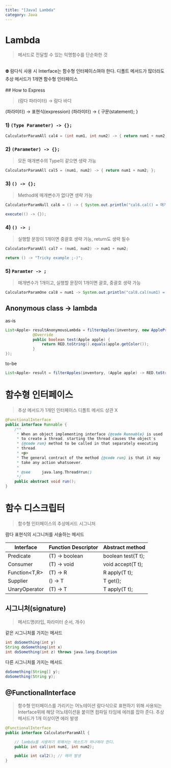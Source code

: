 ```yaml
---
title: "[Java] Lambda"
category: Java
---
```


# Lambda

> 메서드로 전달할 수 있는 익명함수를 단순화한 것

<br>

<aside>
⛔ 람다식 사용 시 Interface는 함수형 인터페이스여야 한다.
디폴트 메서드가 많더라도 추상 메서드가 1개면 함수형 인터페이스
</aside>

<br>
## How to Express

> (람다 파라미터) → 람다 바디

(파라미터) → 표현식(expression)
(파라미터) → { 구문(statement); }
> 

### 1) `(Type Parameter) -> {};`

```java
CalculatorParamAll cal4 = (int num1, int num2) -> { return num1 + num2; };
```

### 2) `(Parameter) -> {};`

> 모든 매개변수의 Type이 같으면
생략 가능
> 

```java
CalculatorParamAll cal5 = (num1, num2) -> { return num1 + num2; };
```

### 3) `() -> {};`

> Method에 매개변수가 없다면
생략 가능
> 

```java
CalculatorParamNull cal6 = () -> { System.out.println("cal6.cal() = 매개변수가 없는 경우입니다."); };

execute(() -> {});
```

### 4) `() -> ;`

> 실행할 문장이 1개이면
중괄호 생략 가능, return도 생략 필수
> 

```java
CalculatorParamAll cal7 = (num1, num2) -> num1 + num2;

return () -> "Tricky example ;-)";
```

### 5) `Paramter -> ;`

> 매개변수가 1개이고, 실행할 문장이 1개이면
괄호, 중괄호 생략 가능
> 

```java
CalculatorParamOne cal8 = num1 -> System.out.println("cal8.cal(num1) = " + num1);
```

## Anonymous class → lambda

as-is

```java
List<Apple> resultAnonymousLambda = filterApples(inventory, new ApplePredicate() {
            @Override
            public boolean test(Apple apple) {
                return RED.toString().equals(apple.getColor());
            }
});
```

to-be

```java
List<Apple> result = filterApples(inventory, (Apple apple) -> RED.toString().equals(apple.getColor()));
```

# 함수형 인터페이스

> 추상 메서드가 1개인 인터페이스
디폴트 메서드 상관 X
> 

```java
@FunctionalInterface
public interface Runnable {
    /**
     * When an object implementing interface {@code Runnable} is used
     * to create a thread, starting the thread causes the object's
     * {@code run} method to be called in that separately executing
     * thread.
     * <p>
     * The general contract of the method {@code run} is that it may
     * take any action whatsoever.
     *
     * @see     java.lang.Thread#run()
     */
    public abstract void run();
}
```

# 함수 디스크립터

> 함수형 인터페이스의 추상메서드 시그니처

람다 표현식의 시그니처를 서술하는 메서드
> 

| Interface | Function Descriptor | Abstract method |
| --- | --- | --- |
| Predicate<T> | (T) -> boolean | boolean test(T t); |
| Consumer<T> | (T) -> void | void accept(T t); |
| Function<T,R> | (T) -> R | R apply(T t); |
| Supplier<T> | () -> T | T get(); |
| UnaryOperator<T> | (T) -> T | T apply(T t); |

## 시그니처(signature)

> 메서드명(타입, 파라미터 순서, 개수)
> 

같은 시그니처를 가지는 메서드

```java
int doSomething(int y) 
String doSomething(int x)
int doSomething(int z) throws java.lang.Exception
```

다른 시그니처를 가지는 메서드

```java
doSomething(String[] y);
doSomething(String y);
```

## @FunctionalInterface

> 함수형 인터페이스를 가리키는 어노테이션
 람다식으로 표현하기 위해 사용되는 Interface위에 해당 어노테이션을 붙이면 컴파일 타임에 에러를 잡아 준다.
추상메서드가 1개 이상이면 에러 발생
> 

```java
@FunctionalInterface
public interface CalculatorParamAll {

    // lambda를 사용하기 위해서는 메소드가 하나여야 한디.
    public int cal(int num1, int num2);

    public int cal2(); // 에러 발생
}
```